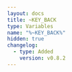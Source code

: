 ```yaml
---
layout: docs
title: ~KEY_BACK
type: Variables
name: "%~KEY_BACK%"
hidden: true
changelog:
  - type: Added
    version: v0.8.2
---
```

